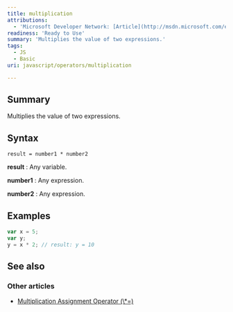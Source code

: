 ```yaml
---
title: multiplication
attributions:
  - 'Microsoft Developer Network: [Article](http://msdn.microsoft.com/en-us/library/ie/s0f51f9b(v=vs.94).aspx)'
readiness: 'Ready to Use'
summary: 'Multiplies the value of two expressions.'
tags:
  - JS
  - Basic
uri: javascript/operators/multiplication

---
```

## Summary

Multiplies the value of two expressions.

## Syntax

    result = number1 * number2

**result**
:   Any variable.

**number1**
:   Any expression.

**number2**
:   Any expression.

## Examples

``` js
var x = 5;
var y;
y = x * 2; // result: y = 10
```

## See also

### Other articles

-   [Multiplication Assignment Operator (\\\*=)](/javascript/operators/multiplication_assignment)


